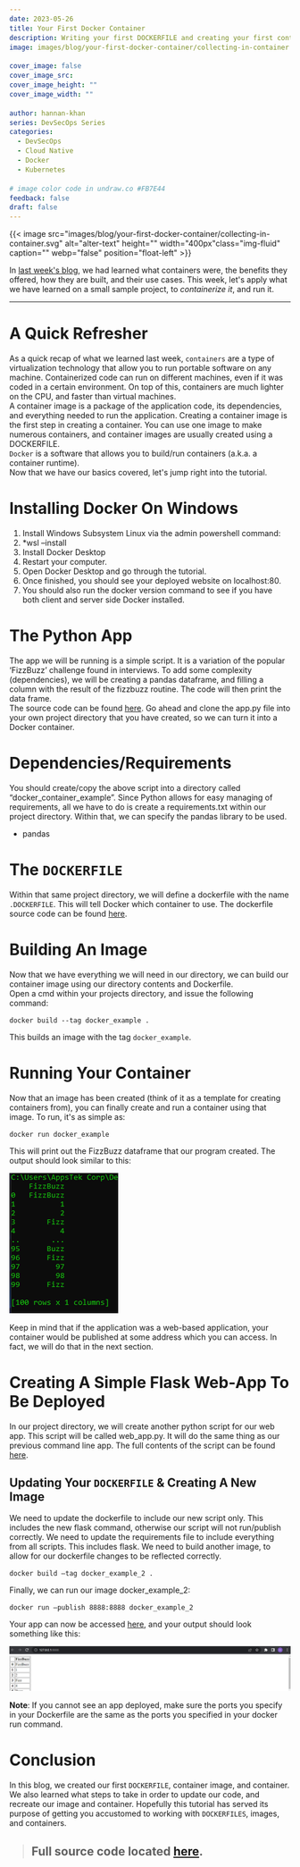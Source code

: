 ```yaml
---
date: 2023-05-26
title: Your First Docker Container
description: Writing your first DOCKERFILE and creating your first container.
image: images/blog/your-first-docker-container/collecting-in-container.svg

cover_image: false
cover_image_src:
cover_image_height: ""
cover_image_width: ""

author: hannan-khan
series: DevSecOps Series
categories:
  - DevSecOps
  - Cloud Native
  - Docker
  - Kubernetes

# image color code in undraw.co #FB7E44
feedback: false
draft: false
---
```


{{< image src="images/blog/your-first-docker-container/collecting-in-container.svg" alt="alter-text" height="" width="400px"class="img-fluid" caption="" webp="false" position="float-left" >}}

In [last week's blog](https://intelops.ai/blog/containers-containers-containers/), we had learned what containers were,
the benefits they offered, how they are built, and their use cases. This week, let's apply what we have learned on a
small sample project, to _containerize it_, and run it.

________________

# A Quick Refresher

As a quick recap of what we learned last week, `containers` are a type of virtualization technology that allow you to
run portable software on any machine. Containerized code can run on different machines, even if it was coded in a
certain environment. On top of this, containers are much lighter on the CPU, and faster than virtual machines.  
A container image is a package of the application code, its dependencies, and everything needed to run the application.
Creating a container image is the first step in creating a container. You can use one image to make numerous containers,
and container images are usually created using a DOCKERFILE.  
`Docker` is a software that allows you to build/run containers (a.k.a. a container runtime).  
Now that we have our basics covered, let's jump right into the tutorial.

# Installing Docker On Windows

1. Install Windows Subsystem Linux via the admin powershell command:
1. *wsl –install
2. Install Docker Desktop
3. Restart your computer.
4. Open Docker Desktop and go through the tutorial.
5. Once finished, you should see your deployed website on localhost:80.
6. You should also run the docker version command to see if you have both client and server side Docker installed.

# The Python App

The app we will be running is a simple script. It is a variation of the popular ‘FizzBuzz’ challenge found in
interviews. To add some complexity (dependencies), we will be creating a pandas dataframe, and filling a column with the
result of the fizzbuzz routine. The code will then print the data frame.  
The source code can be found [here](https://github.com/hannan-khan-intelops/docker_container_example/blob/main/app.py).
Go ahead and clone the app.py file into your own project directory that you have created, so we can turn it into a
Docker container.

# Dependencies/Requirements

You should create/copy the above script into a directory called “docker_container_example”.
Since Python allows for easy managing of requirements, all we have to do is create a requirements.txt within our project
directory. Within that, we can specify the pandas library to be used.

* pandas

# The `DOCKERFILE`

Within that same project directory, we will define a dockerfile with the name `.DOCKERFILE`. This will tell Docker which
container to use.
The dockerfile source code can be
found [here](https://github.com/hannan-khan-intelops/docker_container_example/blob/main/Dockerfile).

# Building An Image

Now that we have everything we will need in our directory, we can build our container image using our directory contents
and Dockerfile.  
Open a cmd within your projects directory, and issue the following command:

```shell
docker build --tag docker_example .
```

This builds an image with the tag `docker_example`.

# Running Your Container

Now that an image has been created (think of it as a template for creating containers from), you can finally create and
run a container using that image. To run, it's as simple as:

```shell
docker run docker_example
```

This will print out the FizzBuzz dataframe that our program created. The output should look similar to this:

![code output](images/output.png)

Keep in mind that if the application was a web-based application, your container would be published at some address
which you can access. In fact, we will do that in the next section.

# Creating A Simple Flask Web-App To Be Deployed

In our project directory, we will create another python script for our web app. This script will be called web_app.py.
It will do the same thing as our previous command line app. The full contents of the script can be
found [here](https://github.com/hannan-khan-intelops/docker_container_example/blob/main/web_app.py).

## Updating Your `DOCKERFILE` & Creating A New Image

We need to update the dockerfile to include our new script only. This includes the new flask command, otherwise our
script will not run/publish correctly.
We need to update the requirements file to include everything from all scripts. This includes flask.
We need to build another image, to allow for our dockerfile changes to be reflected correctly.

```shell
docker build –tag docker_example_2 .
```

Finally, we can run our image docker_example_2:

```shell
docker run –publish 8888:8888 docker_example_2
```

Your app can now be accessed [here](http://localhost:8888/), and your output should look something like this:

![code output 2](images/output_2.png)

**Note**: If you cannot see an app deployed, make sure the ports you specify in your Dockerfile are the same as the
ports you specified in your docker run command.

# Conclusion

In this blog, we created our first `DOCKERFILE`, container image, and container. We also learned what steps to take in
order to update our code, and recreate our image and container. Hopefully this tutorial has served its purpose of
getting you accustomed to working with `DOCKERFILES`, images, and containers.

> ## Full source code located [here](https://github.com/hannan-khan-intelops/docker_container_example).
